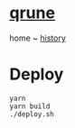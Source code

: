 # [qrune](https://qrune.com)

home ~ [history](docs/history.md)

# Deploy
 
    yarn
    yarn build
    ./deploy.sh
